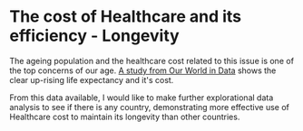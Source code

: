 # The cost of Healthcare and its efficiency - Longevity

The ageing population and the healthcare cost related to this issue is one of the top concerns of our age.
<a href='https://ourworldindata.org/life-expectancy#life-expectancy-and-healthy-life-expectancy'>A study from Our World in Data</a> shows the clear up-rising life expectancy and it's cost.

From this data available, I would like to make further explorational data analysis to see if there is any country, demonstrating more effective use of Healthcare cost to maintain its longevity than other countries.
